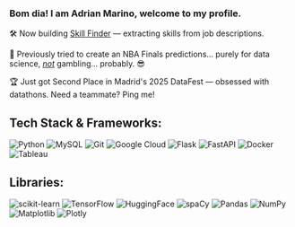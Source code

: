 ### Bom dia! I am Adrian Marino, welcome to my profile.

🛠️ Now building [Skill Finder](https://github.com/adrianmarino19/skill_finder) — extracting skills from job descriptions.  

🏀 Previously tried to create an NBA Finals predictions... purely for data science, <u><i>not</u></i> gambling… probably. 😎

🏆 Just got Second Place in Madrid's 2025 DataFest  — obsessed with datathons. Need a teammate? Ping me!



<h2 align="left">Tech Stack & Frameworks:</h2>
<p align="left"> 

![Python](https://img.shields.io/badge/Python-3776AB?style=for-the-badge&logo=python&logoColor=white)
![MySQL](https://img.shields.io/badge/MySQL-4479A1?style=for-the-badge&logo=mysql&logoColor=white)
![Git](https://img.shields.io/badge/Git-F05032?style=for-the-badge&logo=git&logoColor=white)
![Google Cloud](https://img.shields.io/badge/Google_Cloud-4285F4?style=for-the-badge&logo=googlecloud&logoColor=white)
![Flask](https://img.shields.io/badge/Flask-000000?style=for-the-badge&logo=flask&logoColor=white)
![FastAPI](https://img.shields.io/badge/FastAPI-009688?style=for-the-badge&logo=fastapi&logoColor=white)
![Docker](https://img.shields.io/badge/Docker-2496ED?style=for-the-badge&logo=docker&logoColor=white)
![Tableau](https://img.shields.io/badge/Tableau-E97627?style=for-the-badge&logo=Tableau&logoColor=white)


<h2 align="left">Libraries:</h2>
<p align="left"> 


![scikit-learn](https://img.shields.io/badge/scikit--learn-F7931E?style=for-the-badge&logo=scikit-learn&logoColor=white)
![TensorFlow](https://img.shields.io/badge/TensorFlow-FF6F00?style=for-the-badge&logo=tensorflow&logoColor=white)
![HuggingFace](https://img.shields.io/badge/HuggingFace-FFD21E?style=for-the-badge&logo=huggingface&logoColor=black)
![spaCy](https://img.shields.io/badge/Spacy-09A3D5?style=for-the-badge&logo=spaCy&logoColor=white)
![Pandas](https://img.shields.io/badge/Pandas-150458?style=for-the-badge&logo=pandas&logoColor=white)
![NumPy](https://img.shields.io/badge/NumPy-013243?style=for-the-badge&logo=numpy&logoColor=white)
![Matplotlib](https://img.shields.io/badge/Matplotlib-%23ffffff.svg?style=for-the-badge&logo=Matplotlib&logoColor=black)
![Plotly](https://img.shields.io/badge/Plotly-%233F4F75.svg?style=for-the-badge&logo=plotly&logoColor=white)
